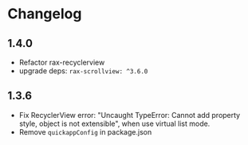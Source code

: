 # Changelog

## 1.4.0

- Refactor rax-recyclerview
- upgrade deps: `rax-scrollview: ^3.6.0`

## 1.3.6

- Fix RecyclerView error: "Uncaught TypeError: Cannot add property style, object is not extensible", when use virtual list mode.
- Remove `quickappConfig` in package.json

